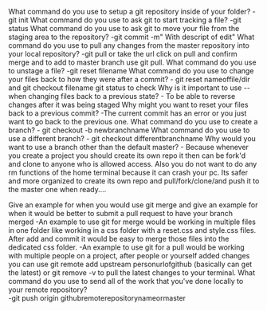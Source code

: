 What command do you use to setup a git repository inside of your folder?
        -git init
What command do you use to ask git to start tracking a file?
        -git status
What command do you use to ask git to move your file from the staging area to the repository?
        -git commit -m" With descript of edit"
What command do you use to pull any changes from the master repository into your local repository? 
        -git pull or take the url click on pull and confirm merge and to add to master branch use git pull.
What command do you use to unstage a file?
        -git reset filename
What command do you use to change your files back to how they were after a commit?
        - git reset nameoffile/dir and git checkout filename git status to check
Why is it important to use -- when changing files back to a previous state?
        - To be able to reverse changes after it was being staged 
Why might you want to reset your files back to a previous commit?
        -The current commit has an error or you just want to go back to the previous one. 
What command do you use to create a branch?
        -  git checkout -b newbranchname
What command do you use to use a different branch?
        - git checkout differentbranchname 
Why would you want to use a branch other than the default master?
        - Because whenever you create a project you should create its own repo
        it then can be fork'd and clone to anyone who is allowed access. Also 
        you do not want to do any rm functions of the home terminal because it 
        can crash your pc. Its safer and more organized to create its own repo
        and pull/fork/clone/and push it to the master one when ready....

Give an example for when you would use git merge and give an example for when it would be better to submit a pull request to have your branch merged
        -An example to use git for merge would be working in multiple files in one folder like working in a css folder with a reset.css and style.css files. After add and commit it would be easy to merge those files into the dedicated css folder.
        -An example to use git for a pull would be working with multiple people on a
        project, after people or yourself added changes you can use git remote add upstream personurlofgithub (basically can get the latest)
        or git remove -v to pull the latest changes to your terminal.
What command do you use to send all of the work that you've done locally to your remote repository?  
        -git push origin githubremoterepositorynameormaster
